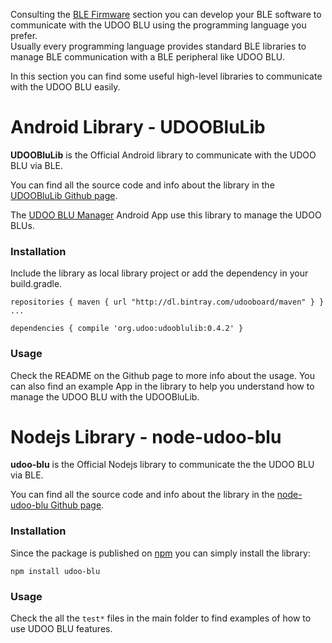 Consulting the [BLE Firmware](!BLE_Firmware/BLE_Overview) section you can develop your BLE software to communicate with the UDOO BLU using the programming language you prefer.  
Usually every programming language provides standard BLE libraries to manage BLE communication with a BLE peripheral like UDOO BLU.

In this section you can find some useful high-level libraries to communicate with the UDOO BLU easily.

# Android Library - UDOOBluLib

**UDOOBluLib** is the Official Android library to communicate with the UDOO BLU via BLE.

You can find all the source code and info about the library in the [UDOOBluLib Github page](https://github.com/UDOOboard/UDOOBluLib-android).

The [UDOO BLU Manager](!BLE_Libraries_and_Tools/UDOO_BLU_Manager_Android_App) Android App use this library to manage the UDOO BLUs.

### Installation

Include the library as local library project or add the dependency in your build.gradle.

    repositories { maven { url "http://dl.bintray.com/udooboard/maven" } }
    ...

    dependencies { compile 'org.udoo:udooblulib:0.4.2' }

### Usage

Check the README on the Github page to more info about the usage. You can also find an example App in the library to help you understand how to manage the UDOO BLU with the UDOOBluLib.


# Nodejs Library - node-udoo-blu

**udoo-blu** is the Official Nodejs library to communicate the the UDOO BLU via BLE.

You can find all the source code and info about the library in the [node-udoo-blu Github page](https://github.com/UDOOboard/node-udoo-blu).

### Installation

Since the package is published on [npm](https://www.npmjs.com/) you can simply install the library:

    npm install udoo-blu

### Usage

Check the all the `test*` files in the main folder to find examples of how to use UDOO BLU features.
